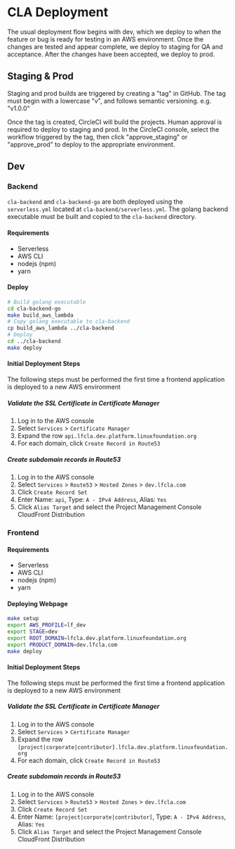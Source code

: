 # CLA Deployment

The usual deployment flow begins with dev, which we deploy to when the feature or bug is ready for testing in an AWS environment. Once the changes are tested and appear complete, we deploy to staging for QA and acceptance. After the changes have been accepted, we deploy to prod.

## Staging & Prod

Staging and prod builds are triggered by creating a "tag" in GitHub. The tag must begin with a lowercase "v", and follows semantic versioning. e.g. "v1.0.0"

Once the tag is created, CircleCI will build the projects. Human approval is required to deploy to staging and prod. In the CircleCI console, select the workflow triggered by the tag, then click "approve_staging" or "approve_prod" to deploy to the appropriate environment.

## Dev

### Backend

`cla-backend` and `cla-backend-go` are both deployed using the `serverless.yml` located at `cla-backend/serverless.yml`. The golang backend executable must be built and copied to the `cla-backend` directory.

#### Requirements

* Serverless
* AWS CLI
* nodejs (npm)
* yarn

#### Deploy

```bash
# Build golang executable
cd cla-backend-go
make build_aws_lambda
# Copy golang executable to cla-backend
cp build_aws_lambda ../cla-backend
# Deploy
cd ../cla-backend
make deploy
```

#### Initial Deployment Steps

The following steps must be performed the first time a frontend application is deployed to a new AWS environment

##### Validate the SSL Certificate in Certificate Manager

1. Log in to the AWS console
2. Select `Services` > `Certificate Manager`
3. Expand the row `api.lfcla.dev.platform.linuxfoundation.org`
4. For each domain, click `Create Record in Route53`

##### Create subdomain records in Route53

1. Log in to the AWS console
2. Select `Services` > `Route53` > `Hosted Zones` > `dev.lfcla.com`
3. Click `Create Record Set`
4. Enter Name: `api`, Type: `A - IPv4 Address`, Alias: `Yes`
5. Click `Alias Target` and select the Project Management Console CloudFront Distribution

### Frontend

#### Requirements

* Serverless
* AWS CLI
* nodejs (npm)
* yarn

#### Deploying Webpage

```bash
make setup
export AWS_PROFILE=lf_dev
export STAGE=dev
export ROOT_DOMAIN=lfcla.dev.platform.linuxfoundation.org
export PRODUCT_DOMAIN=dev.lfcla.com
make deploy
```

#### Initial Deployment Steps

The following steps must be performed the first time a frontend application is deployed to a new AWS environment

##### Validate the SSL Certificate in Certificate Manager

1. Log in to the AWS console
2. Select `Services` > `Certificate Manager`
3. Expand the row `[project|corporate|contributor].lfcla.dev.platform.linuxfoundation.org`
4. For each domain, click `Create Record in Route53`

##### Create subdomain records in Route53

1. Log in to the AWS console
2. Select `Services` > `Route53` > `Hosted Zones` > `dev.lfcla.com`
3. Click `Create Record Set`
4. Enter Name: `[project|corporate|contributor]`, Type: `A - IPv4 Address`, Alias: `Yes`
5. Click `Alias Target` and select the Project Management Console CloudFront Distribution
